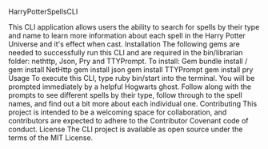 
HarryPotterSpellsCLI

This CLI application allows users the ability to search for spells by their type and name to learn more information about each spell in the Harry Potter Universe and it's effect when cast. 
Installation
The following gems are needed to successfully run this CLI and are required in the bin/librarian folder: nethttp, Json, Pry and TTYPrompt.
To install:
Gem bundle install /
gem install NetHttp
gem install json
gem install TTYPrompt
gem install pry
Usage
To execute this CLI, type ruby bin/start into the terminal. You will be prompted immediately by a helpful Hogwarts ghost. Follow along with the prompts to see different spells by their type, follow through to the spell names, and find out a bit more about each individual one.
Contributing
This project is intended to be a welcoming space for collaboration, and contributors are expected to adhere to the Contributor Covenant code of conduct.
License
The CLI project is available as open source under the terms of the MIT License.